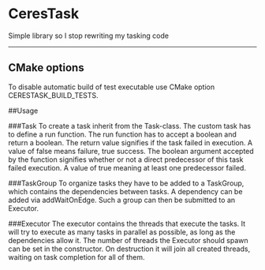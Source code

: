 # CeresTask
Simple library so I stop rewriting my tasking code
<hr>


## CMake options
To disable automatic build of test executable use CMake option CERESTASK_BUILD_TESTS.

##Usage

###Task
To create a task inherit from the Task-class. 
The custom task has to define a run function. 
The run function has to accept a boolean and return a boolean. 
The return value signifies if the task failed in execution. 
A value of false means failure, true success.
The boolean argument accepted by the function signifies 
whether or not a direct predecessor of this task failed execution.
A value of true meaning at least one predecessor failed.

###TaskGroup
To organize tasks they have to be added to a TaskGroup, which contains the dependencies between tasks.
A dependency can be added via addWaitOnEdge.
Such a group can then be submitted to an Executor.

###Executor
The executor contains the threads that execute the tasks.
It will try to execute as many tasks in parallel as possible, as long as the dependencies allow it.
The number of threads the Executor should spawn can be set in the constructor.
On destruction it will join all created threads, waiting on task completion for all of them.


